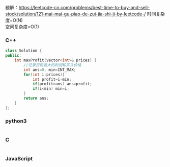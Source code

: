  题解：https://leetcode-cn.com/problems/best-time-to-buy-and-sell-stock/solution/121-mai-mai-gu-piao-de-zui-jia-shi-ji-by-leetcode-/
时间复杂度=O(N)  
空间复杂度=O(1)
### C++
```C++
class Solution {
public:
    int maxProfit(vector<int>& prices) {
        //记录目前最大的利润和买入价格
        int ans=0, min=INT_MAX;
        for(int i:prices){
            int profit=i-min;
            if(profit>ans) ans=profit;
            if(i<min) min=i;
        }
        return ans;
    }
};
```
### python3
```python

```
### C
```C++

```
### JavaScript
```javascript

```

